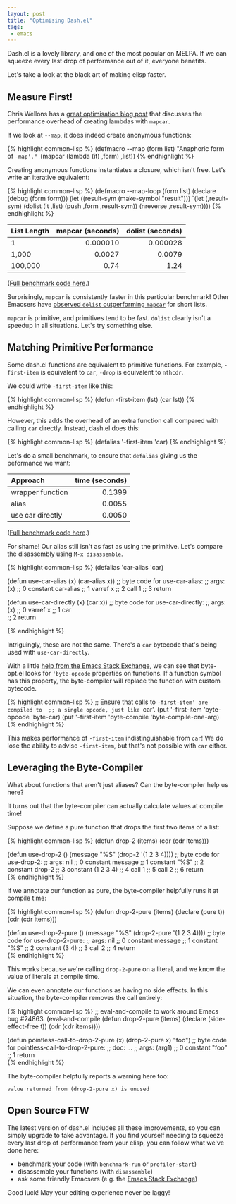 ```yaml
--- 
layout: post
title: "Optimising Dash.el"
tags:
 - emacs
---
```


Dash.el is a lovely library, and one of the most popular on MELPA. If
we can squeeze every last drop of performance out of it, everyone
benefits.

Let's take a look at the black art of making elisp faster.

## Measure First!

Chris Wellons has a
[great optimisation blog post](http://nullprogram.com/blog/2017/01/30/) that
discusses the performance overhead of creating lambdas with `mapcar`.

If we look at `--map`, it does indeed create anonymous functions:

{% highlight common-lisp %}
(defmacro --map (form list)
  "Anaphoric form of `-map'."
  `(mapcar (lambda (it) ,form) ,list))
{% endhighlight %}


Creating anonymous functions instantiates a closure, which isn't
free. Let's write an iterative equivalent:

{% highlight common-lisp %}
(defmacro --map-loop (form list)
  (declare (debug (form form)))
  (let ((result-sym (make-symbol "result")))
    `(let (,result-sym)
       (dolist (it ,list)
         (push ,form ,result-sym))
       (nreverse ,result-sym))))
{% endhighlight %}

| List Length | mapcar (seconds) | dolist (seconds) |
| :---------- |         -------: |           -----: |
| 1           |         0.000010 |         0.000028 |
| 1,000       |           0.0027 |           0.0079 |
| 100,000     |             0.74 |             1.24 |

([Full benchmark code here](https://gist.github.com/Wilfred/d51db0a1433ec4abdbca58a0dec039a5).)

Surprisingly, `mapcar` is consistently faster in this particular
benchmark! Other Emacsers have
[observed `dolist` outperforming `mapcar`](https://gist.github.com/Wilfred/d51db0a1433ec4abdbca58a0dec039a5#gistcomment-2019226) for
short lists.

`mapcar` is primitive, and primitives tend to be fast. `dolist`
clearly isn't a speedup in all situations. Let's try something else.

## Matching Primitive Performance

Some dash.el functions are equivalent to primitive functions. For
example, `-first-item` is equivalent to `car`, `-drop` is equivalent
to `nthcdr`.

We could write `-first-item` like this:

{% highlight common-lisp %}
(defun -first-item (lst)
  (car lst))
{% endhighlight %}

However, this adds the overhead of an extra function call compared
with calling `car` directly. Instead, dash.el does this:

{% highlight common-lisp %}
(defalias '-first-item 'car)
{% endhighlight %}

Let's do a small benchmark, to ensure that `defalias` giving us the
peformance we want:

| Approach         | time (seconds) |
| :----------      |       -------: |
| wrapper function |         0.1399 |
| alias            |         0.0055 |
| use car directly |         0.0050 |

([Full benchmark code here](https://gist.github.com/Wilfred/3ee025116cff82169435262f44bffb0c).)

For shame! Our alias still isn't as fast as using the primitive. Let's
compare the disassembly using `M-x disassemble`.

{% highlight common-lisp %}
(defalias 'car-alias 'car)

(defun use-car-alias (x)
  (car-alias x))
;; byte code for use-car-alias:
;;   args: (x)
;; 0       constant  car-alias
;; 1       varref    x
;; 2       call      1
;; 3       return    

(defun use-car-directly (x)
  (car x))
;; byte code for use-car-directly:
;;   args: (x)
;; 0       varref    x
;; 1       car       
;; 2       return    

{% endhighlight %}

Intriguingly, these are not the same. There's a `car` bytecode that's
being used with `use-car-directly`.

With a little
[help from the Emacs Stack Exchange](https://emacs.stackexchange.com/q/30064/304),
we can see that byte-opt.el looks for `'byte-opcode` properties on
functions. If a function symbol has this property, the byte-compiler
will replace the function with custom bytecode.

{% highlight common-lisp %}
;; Ensure that calls to `-first-item' are compiled to 
;; a single opcode, just like `car'.
(put '-first-item 'byte-opcode 'byte-car)
(put '-first-item 'byte-compile 'byte-compile-one-arg)
{% endhighlight %}

This makes performance of `-first-item` indistinguishable from `car`!
We do lose the ability to advise `-first-item`, but that's not
possible with `car` either.

## Leveraging the Byte-Compiler

What about functions that aren't just aliases? Can the byte-compiler
help us here?

It turns out that the byte-compiler can actually calculate values at
compile time!

Suppose we define a pure function that drops the first two items of a
list:

{% highlight common-lisp %}
(defun drop-2 (items)
  (cdr (cdr items)))

(defun use-drop-2 ()
  (message "%S" (drop-2 '(1 2 3 4))))
;; byte code for use-drop-2:
;; args: nil
;; 0       constant  message
;; 1       constant  "%S"
;; 2       constant  drop-2
;; 3       constant  (1 2 3 4)
;; 4       call      1
;; 5       call      2
;; 6       return    
{% endhighlight %}

If we annotate our function as pure, the byte-compiler helpfully runs
it at compile time:

{% highlight common-lisp %}
(defun drop-2-pure (items)
  (declare (pure t))
  (cdr (cdr items)))

(defun use-drop-2-pure ()
  (message "%S" (drop-2-pure '(1 2 3 4))))
;; byte code for use-drop-2-pure:
;;   args: nil
;; 0       constant  message
;; 1       constant  "%S"
;; 2       constant  (3 4)
;; 3       call      2
;; 4       return    
{% endhighlight %}

This works because we're calling `drop-2-pure` on a literal, and we
know the value of literals at compile time.

We can even annotate our functions as having no side effects. In this
situation, the byte-compiler removes the call entirely:

{% highlight common-lisp %}
;; eval-and-compile to work around Emacs bug #24863.
(eval-and-compile
  (defun drop-2-pure (items)
    (declare (side-effect-free t))
    (cdr (cdr items))))

(defun pointless-call-to-drop-2-pure (x)
  (drop-2-pure x)
  "foo")
;; byte code for pointless-call-to-drop-2-pure:
;;   doc:   ...
;;   args: (arg1)
;; 0       constant  "foo"
;; 1       return    
{% endhighlight %}

The byte-compiler helpfully reports a warning here too:

    value returned from (drop-2-pure x) is unused
    
## Open Source FTW

The latest version of dash.el includes all these improvements, so you
can simply upgrade to take advantage. If you find yourself needing to
squeeze every last drop of performance from your elisp, you can follow
what we've done here:

* benchmark your code (with `benchmark-run` or `profiler-start`)
* disassemble your functions (with `disassemble`)
* ask some friendly Emacsers
  (e.g. the [Emacs Stack Exchange](https://emacs.stackexchange.com/))
  
Good luck! May your editing experience never be laggy!
